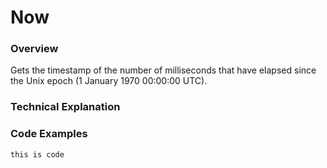 # Now

### Overview
Gets the timestamp of the number of milliseconds that have elapsed since the Unix epoch (1 January 1970 00:00:00 UTC).



### Technical Explanation



### Code Examples



```
this is code
```
